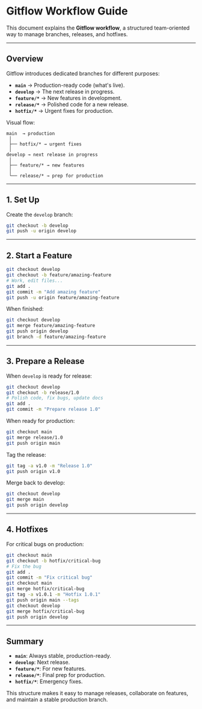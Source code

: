 
# Gitflow Workflow Guide

This document explains the **Gitflow workflow**, a structured team-oriented way to manage branches, releases, and hotfixes.

---

## Overview
Gitflow introduces dedicated branches for different purposes:

- **`main`** → Production-ready code (what's live).
- **`develop`** → The next release in progress.
- **`feature/*`** → New features in development.
- **`release/*`** → Polished code for a new release.
- **`hotfix/*`** → Urgent fixes for production.

Visual flow:
```
main  → production
 │
 ├── hotfix/* → urgent fixes
 │
develop → next release in progress
 │
 ├── feature/* → new features
 │
 └── release/* → prep for production
```

---

## 1. Set Up
Create the `develop` branch:
```bash
git checkout -b develop
git push -u origin develop
```

---

## 2. Start a Feature
```bash
git checkout develop
git checkout -b feature/amazing-feature
# Work, edit files...
git add .
git commit -m "Add amazing feature"
git push -u origin feature/amazing-feature
```

When finished:
```bash
git checkout develop
git merge feature/amazing-feature
git push origin develop
git branch -d feature/amazing-feature
```

---

## 3. Prepare a Release
When `develop` is ready for release:
```bash
git checkout develop
git checkout -b release/1.0
# Polish code, fix bugs, update docs
git add .
git commit -m "Prepare release 1.0"
```

When ready for production:
```bash
git checkout main
git merge release/1.0
git push origin main
```

Tag the release:
```bash
git tag -a v1.0 -m "Release 1.0"
git push origin v1.0
```

Merge back to develop:
```bash
git checkout develop
git merge main
git push origin develop
```

---

## 4. Hotfixes
For critical bugs on production:
```bash
git checkout main
git checkout -b hotfix/critical-bug
# Fix the bug
git add .
git commit -m "Fix critical bug"
git checkout main
git merge hotfix/critical-bug
git tag -a v1.0.1 -m "Hotfix 1.0.1"
git push origin main --tags
git checkout develop
git merge hotfix/critical-bug
git push origin develop
```

---

## Summary
- **`main`**: Always stable, production-ready.
- **`develop`**: Next release.
- **`feature/*`**: For new features.
- **`release/*`**: Final prep for production.
- **`hotfix/*`**: Emergency fixes.

This structure makes it easy to manage releases, collaborate on features, and maintain a stable production branch.

